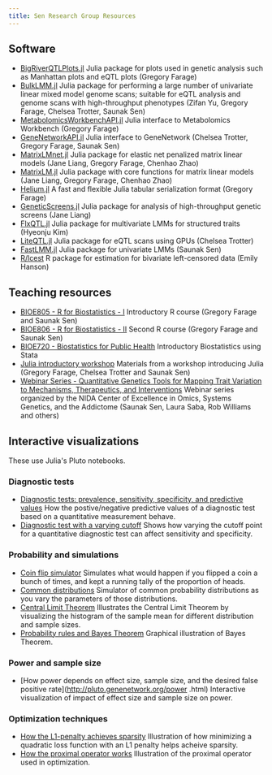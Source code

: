 ```yaml
---
title: Sen Research Group Resources
---
```


## Software
- [BigRiverQTLPlots.jl](https://github.com/senresearch/BigRiverQTLPlots.jl)
  Julia package for plots used in genetic analysis such as Manhattan
  plots and eQTL plots (Gregory Farage)
- [BulkLMM.jl](https://github.com/senresearch/BulkLMM.jl) Julia
  package for performing a large number of univariate linear mixed
  model genome scans; suitable for eQTL analysis and genome scans with
  high-throughput phenotypes (Zifan Yu, Gregory Farage, Chelsea
  Trotter, Saunak Sen)
- [MetabolomicsWorkbenchAPI.jl](https://github.com/senresearch/MetabolomicsWorkbenchAPI.jl)
  Julia interface to Metabolomics Workbench (Gregory Farage)
- [GeneNetworkAPI.jl](https://github.com/senresearch/GeneNetworkAPI.jl)
  Julia interface to GeneNetwork (Chelsea Trotter, Gregory
  Farage, Saunak Sen)
- [MatrixLMnet.jl](https://github.com/senresearch/MatrixLMnet.jl)
  Julia package for elastic net penalized matrix linear models (Jane Liang,
  Gregory Farage, Chenhao Zhao)
- [MatrixLM.jl](https://github.com/senresearch/MatrixLM.jl) Julia
  package with core functions for matrix linear models (Jane Liang,
  Gregory Farage, Chenhao Zhao)
- [Helium.jl](https://github.com/senresearch/Helium.jl) A fast and
  flexible Julia tabular serialization format (Gregory Farage)
- [GeneticScreens.jl](https://github.com/senresearch/GeneticScreens.jl)
  Julia package for analysis of high-throughput genetic screens (Jane
  Liang)
- [FlxQTL.jl](https://github.com/senresearch/FlxQTL.jl) Julia package for
  multivariate LMMs for structured traits (Hyeonju Kim)
- [LiteQTL.jl](https://github.com/senresearch/LiteQTL.jl) Julia package
  for eQTL scans using GPUs (Chelsea Trotter)
- [FastLMM.jl](https://github.com/sens/FastLMM.jl) Julia package for
  univariate LMMs (Saunak Sen)
- [R/lcest](https://github.com/senresearch/lcest) R package for
  estimation for bivariate left-censored data (Emily Hanson)

## Teaching resources
- [BIOE805 - R for Biostatistics - I](https://senresearch.github.io/bioe805)
  Introductory R course (Gregory Farage and Saunak Sen)
- [BIOE806 - R for Biostatistics - II](https://senresearch.github.io/bioe806)
  Second R course (Gregory Farage and Saunak Sen)
- [BIOE720 - Biostatistics for Public Health](https://senresearch.github.io/bioe720)
  Introductory Biostatistics using Stata
- [Julia introductory workshop](https://github.com/senresearch/julia-intro-docs)
  Materials from a workshop introducing Julia (Gregory Farage, Chelsea
  Trotter and Saunak Sen)
- [Webinar Series - Quantitative Genetics Tools for Mapping Trait Variation to Mechanisms, Therapeutics, and Interventions](https://opar.io/training/osga-webinar-series-2020.html) Webinar series organized by the NIDA Center of Excellence in Omics, Systems Genetics, and the Addictome (Saunak Sen, Laura Saba, Rob Williams and others)

## Interactive visualizations

These use Julia's Pluto notebooks.

### Diagnostic tests

- [Diagnostic tests: prevalence, sensitivity, specificity, and
   predictive values](http://pluto.genenetwork.org/disease-testing.html) How
   the postive/negative predictive values of a diagnostic test based
   on a quantitative measurement behave.
- [Diagnostic test with a varying
  cutoff](http://pluto.genenetwork.org/roc.html) Shows how varying the cutoff
  point for a quantitative diagnostic test can affect sensitivity and
  specificity.

### Probability and simulations

- [Coin flip simulator](http://pluto.genenetwork.org/flips.html) Simulates
   what would happen if you flipped a coin a bunch of times, and kept
   a running tally of the proportion of heads.
- [Common distributions](http://pluto.genenetwork.org/distributions.html)
   Simulator of common probability distributions as you vary the
   parameters of those distributions.
- [Central Limit Theorem](http://pluto.genenetwork.org/clt.html) Illustrates
  the Central Limit Theorem by visualizing the histogram of the sample
  mean for different distribution and sample sizes.
- [Probability rules and Bayes
  Theorem](http://pluto.genenetwork.org/bayes.html) Graphical illustration of
  Bayes Theorem.

### Power and sample size

- [How power depends on effect size, sample size, and the desired
false positive rate](http://pluto.genenetwork.org/power .html) Interactive
visualization of impact of effect size and sample size on power.

### Optimization techniques

- [How the L1-penalty achieves
  sparsity](http://pluto.genenetwork.org/L1-penalty.html) Illustration of how
  minimizing a quadratic loss function with an L1 penalty helps
  acheive sparsity.
- [How the proximal operator works](http://pluto.genenetwork.org/prox.html)
  Illustration of the proximal operator used in optimization.
  
